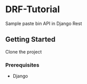 # DRF-Tutorial
Sample paste bin API in Django Rest

## Getting Started
Clone the project 

### Prerequisites
- Django

